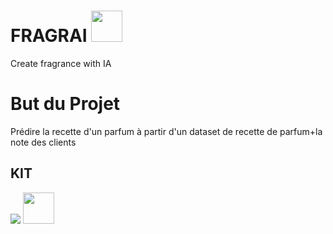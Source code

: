 # FRAGRAI <img src="https://img.icons8.com/external-justicon-blue-justicon/344/external-perfume-valentines-day-justicon-blue-justicon.png" width="50" height="50"/>
Create fragrance with IA
# But du Projet
Prédire la recette d'un parfum à partir d'un dataset de recette de parfum+la note des clients

## KIT 
<img src="https://img.icons8.com/color/48/000000/python.png"/> <img src="https://img.icons8.com/color/344/tensorflow.png" width="50" height="50"/>



